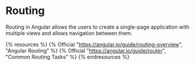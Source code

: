 # Routing

Routing in Angular allows the users to create a single-page application with multiple views and allows navigation between them.

{% resources %}
  {% Official "https://angular.io/guide/routing-overview", "Angular Routing" %}
  {% Official "https://angular.io/guide/router", "Common Routing Tasks" %}
{% endresources %}